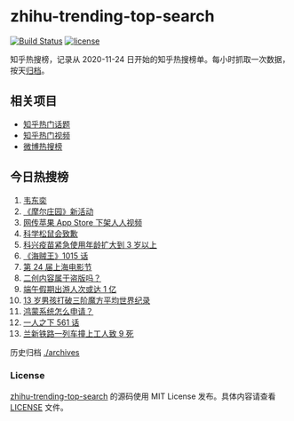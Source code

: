 # zhihu-trending-top-search

[![Build Status](https://github.com/justjavac/zhihu-trending-top-search/workflows/ci/badge.svg?branch=main)](https://github.com/justjavac/zhihu-trending-top-search/actions)
[![license](https://img.shields.io/github/license/justjavac/zhihu-trending-top-search)](https://github.com/justjavac/zhihu-trending-top-search/blob/main/LICENSE)

知乎热搜榜，记录从 2020-11-24 日开始的知乎热搜榜单。每小时抓取一次数据，按天[归档](./archives)。

## 相关项目

- [知乎热门话题](https://github.com/justjavac/zhihu-trending-hot-questions)
- [知乎热门视频](https://github.com/justjavac/zhihu-trending-hot-video)
- [微博热搜榜](https://github.com/justjavac/weibo-trending-hot-search)

## 今日热搜榜

<!-- BEGIN -->
<!-- 最后更新时间 Sun Jun 06 2021 14:03:41 GMT+0800 (China Standard Time) -->

1. [韦东奕](https://www.zhihu.com/search?q=韦东奕)
2. [《摩尔庄园》新活动](https://www.zhihu.com/search?q=摩尔庄园)
3. [网传苹果 App Store 下架人人视频](https://www.zhihu.com/search?q=人人视频)
4. [科学松鼠会致歉](https://www.zhihu.com/search?q=科学松鼠会)
5. [科兴疫苗紧急使用年龄扩大到 3 岁以上](https://www.zhihu.com/search?q=科兴疫苗)
6. [《海贼王》1015 话](https://www.zhihu.com/search?q=海贼王)
7. [第 24 届上海电影节](https://www.zhihu.com/search?q=上海电影节)
8. [二创内容属于盗版吗？](https://www.zhihu.com/search?q=二创)
9. [端午假期出游人次或达 1 亿](https://www.zhihu.com/search?q=端午假期)
10. [13 岁男孩打破三阶魔方平均世界纪录](https://www.zhihu.com/search?q=魔方速拧)
11. [鸿蒙系统怎么申请？](https://www.zhihu.com/search?q=鸿蒙系统怎么申请)
12. [一人之下 561 话](https://www.zhihu.com/search?q=一人之下)
13. [兰新铁路一列车撞上工人致 9 死](https://www.zhihu.com/search?q=兰新铁路)

<!-- END -->

历史归档 [./archives](./archives)

### License

[zhihu-trending-top-search](https://github.com/justjavac/zhihu-trending-top-search)
的源码使用 MIT License 发布。具体内容请查看 [LICENSE](./LICENSE) 文件。
